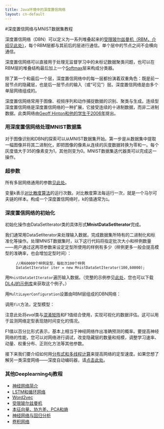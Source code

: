```yaml
---
title: Java环境中的深度置信网络
layout: cn-default
---
```


#深度置信网络与MNIST数据集教程

深度置信网络（DBN）可以定义为一系列堆叠起来的[受限玻尔兹曼机（RBM，介绍见此处）](./restrictedboltzmannmachine.html)，每个RBM层都与其前后的层进行通信。单个层中的节点之间不会横向通信。 

深度置信网络可以直接用于处理无监督学习中的未标记数据聚类问题，也可以在RBM层的堆叠结构最后加上一个[Softmax](./glossary.html#softmax)层来构成分类器。 

除了第一个和最后一个层，深度置信网络中的每一层都扮演着双重角色：既是前一层节点的隐藏层，也是后一层节点的输入（或“可见”）层。深度置信网络是由多个单层网络组成的。 

深度置信网络常用于图像、视频序列和动作捕捉数据的识别、聚类与生成。连续型深度置信网络是深度置信网络的一种扩展，它接受连续的十进制数据，而非二进制数据。此类网络由[Geoff Hinton和他的学生于2006年](http://www.cs.toronto.edu/~hinton/absps/fastnc.pdf)提出。

### 用深度置信网络处理MNIST数据集

对于图像识别和DBN的探索可以从MNIST数据集开始。第一步是从数据集中提取一幅图像并将其二进制化，即把图像的像素从连续的灰度数据转换为零和一。每个灰度值大于35的像素变为1，其他则变为0。MNIST数据集迭代器类可以完成这一操作。

### 超参数

所有多层网络通用的参数[见此处](./neuralnet-configuration)。

变量k表示[对比散度算法](./glossary.html#contrastivedivergence)的运行次数。对比散度算法每运行一次，就是一个马尔可夫链的样本。构成一个深度置信网络时，k的值通常为`1`。

### 深度置信网络的初始化

初始化操作由DataSetIterator类的具体形式**MnistDataSetIterator**完成。 

我们通常用DataSetIterator来处理输入数据，完成数据集所特有的二进制化和标准化等操作。处理MNIST数据集时，以下这行代码将指定批次大小和样例数量——用户通过这两项参数来设定定型所使用的样例有多少（样例更多一般会提高模型的准确率，也会增加定型时间）：
         
         //用60000个样例定型，每批次100个样例
         DataSetIterator iter = new MnistDataSetIterator(100,60000);

用`MnistDataSetIterator`遍历输入数据。（完整的示例参见[此处](https://github.com/deeplearning4j/dl4j-examples/blob/master/dl4j-examples/src/main/java/org/deeplearning4j/examples/unsupervised/deepbelief/DeepAutoEncoderExample.java)，您也可以下载[DL4J的示例库](https://github.com/deeplearning4j/dl4j-examples/)来获取这个例子。）

<script src="https://gist-it.appspot.com/https://github.com/deeplearning4j/dl4j-examples/blob/master/src/main/java/org/deeplearning4j/examples/unsupervised/deepbelief/DeepAutoEncoderExample.java?slice=42:45"></script>

用`MultiLayerConfiguration`设置由RBM层组成的DBN网络：

<script src="https://gist-it.appspot.com/https://github.com/deeplearning4j/dl4j-examples/blob/master/dl4j-examples/src/main/java/org/deeplearning4j/examples/unsupervised/deepbelief/DeepAutoEncoderExample.java?slice=41:60"></script>

调用`fit`方法，定型模型：

<script src="https://gist-it.appspot.com/https://github.com/deeplearning4j/dl4j-examples/blob/master/dl4j-examples/src/main/java/org/deeplearning4j/examples/unsupervised/deepbelief/DeepAutoEncoderExample.java?slice=60:70"></script>

注意此处将*eval*类与[混淆矩阵](./glossary.html#confusionmatrix)和F1值结合使用，实现可视化的数据评估。这可以用于监测网络定型表现随时间变化的情况。 

F1值以百分比形式表示，基本上相当于神经网络作出准确预测的概率。要提高神经网络的性能，您可以对网络进行调试，改变隐藏层的数量和规模，调整学习速率、动量、权重分布、正则化方法等其他参数。

接下来我们要介绍如何用[分布式和多线程计算](./iterativereduce)来提高网络的定型速度。如果您想了解另一类深度网络——深度自动编码器，请[点击此处](./deepautoencoder)。 

### <a name="beginner">其他Deeplearning4j教程</a>
* [神经网络简介](./neuralnet-overview)
* [LSTM和循环网络](./cn/lstm)
* [Word2vec](./word2vec)
* [受限玻尔兹曼机](./restrictedboltzmannmachine)
* [本征向量、协方差、PCA和熵](./cn/eigenvector)
* [神经网络与回归分析](./linear-regression)
* [卷积网络](./convolutionalnets)
